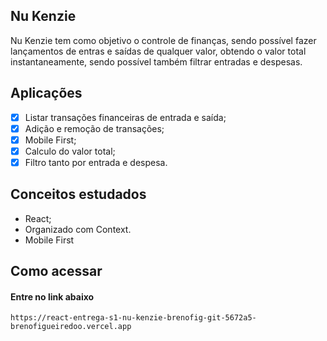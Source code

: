 ## Nu Kenzie

Nu Kenzie tem como objetivo o controle de finanças, sendo possível fazer lançamentos de entras e saídas de qualquer valor, obtendo o valor total instantaneamente, sendo possível também filtrar entradas e despesas.

## Aplicações
- [X] Listar transações financeiras de entrada e saída;
- [X] Adição e remoção de transações;
- [X] Mobile First;
- [X] Calculo do valor total;
- [X] Filtro tanto por entrada e despesa.

## Conceitos estudados

- React;
- Organizado com Context.
- Mobile First

## Como acessar

#### Entre no link abaixo

```
https://react-entrega-s1-nu-kenzie-brenofig-git-5672a5-brenofigueiredoo.vercel.app
```

